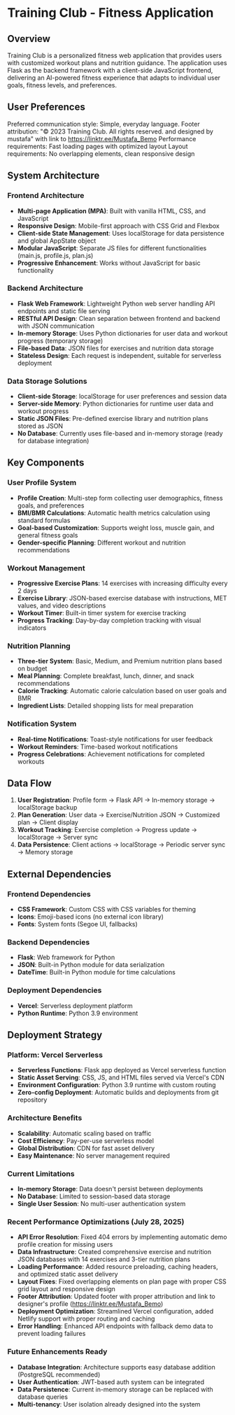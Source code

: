 # Training Club - Fitness Application

## Overview

Training Club is a personalized fitness web application that provides users with customized workout plans and nutrition guidance. The application uses Flask as the backend framework with a client-side JavaScript frontend, delivering an AI-powered fitness experience that adapts to individual user goals, fitness levels, and preferences.

## User Preferences

Preferred communication style: Simple, everyday language.
Footer attribution: "© 2023 Training Club. All rights reserved. and designed by mustafa" with link to https://linktr.ee/Mustafa_Bemo
Performance requirements: Fast loading pages with optimized layout
Layout requirements: No overlapping elements, clean responsive design

## System Architecture

### Frontend Architecture
- **Multi-page Application (MPA)**: Built with vanilla HTML, CSS, and JavaScript
- **Responsive Design**: Mobile-first approach with CSS Grid and Flexbox
- **Client-side State Management**: Uses localStorage for data persistence and global AppState object
- **Modular JavaScript**: Separate JS files for different functionalities (main.js, profile.js, plan.js)
- **Progressive Enhancement**: Works without JavaScript for basic functionality

### Backend Architecture
- **Flask Web Framework**: Lightweight Python web server handling API endpoints and static file serving
- **RESTful API Design**: Clean separation between frontend and backend with JSON communication
- **In-memory Storage**: Uses Python dictionaries for user data and workout progress (temporary storage)
- **File-based Data**: JSON files for exercises and nutrition data storage
- **Stateless Design**: Each request is independent, suitable for serverless deployment

### Data Storage Solutions
- **Client-side Storage**: localStorage for user preferences and session data
- **Server-side Memory**: Python dictionaries for runtime user data and workout progress
- **Static JSON Files**: Pre-defined exercise library and nutrition plans stored as JSON
- **No Database**: Currently uses file-based and in-memory storage (ready for database integration)

## Key Components

### User Profile System
- **Profile Creation**: Multi-step form collecting user demographics, fitness goals, and preferences
- **BMI/BMR Calculations**: Automatic health metrics calculation using standard formulas
- **Goal-based Customization**: Supports weight loss, muscle gain, and general fitness goals
- **Gender-specific Planning**: Different workout and nutrition recommendations

### Workout Management
- **Progressive Exercise Plans**: 14 exercises with increasing difficulty every 2 days
- **Exercise Library**: JSON-based exercise database with instructions, MET values, and video descriptions
- **Workout Timer**: Built-in timer system for exercise tracking
- **Progress Tracking**: Day-by-day completion tracking with visual indicators

### Nutrition Planning
- **Three-tier System**: Basic, Medium, and Premium nutrition plans based on budget
- **Meal Planning**: Complete breakfast, lunch, dinner, and snack recommendations
- **Calorie Tracking**: Automatic calorie calculation based on user goals and BMR
- **Ingredient Lists**: Detailed shopping lists for meal preparation

### Notification System
- **Real-time Notifications**: Toast-style notifications for user feedback
- **Workout Reminders**: Time-based workout notifications
- **Progress Celebrations**: Achievement notifications for completed workouts

## Data Flow

1. **User Registration**: Profile form → Flask API → In-memory storage → localStorage backup
2. **Plan Generation**: User data → Exercise/Nutrition JSON → Customized plan → Client display
3. **Workout Tracking**: Exercise completion → Progress update → localStorage → Server sync
4. **Data Persistence**: Client actions → localStorage → Periodic server sync → Memory storage

## External Dependencies

### Frontend Dependencies
- **CSS Framework**: Custom CSS with CSS variables for theming
- **Icons**: Emoji-based icons (no external icon library)
- **Fonts**: System fonts (Segoe UI, fallbacks)

### Backend Dependencies
- **Flask**: Web framework for Python
- **JSON**: Built-in Python module for data serialization
- **DateTime**: Built-in Python module for time calculations

### Deployment Dependencies
- **Vercel**: Serverless deployment platform
- **Python Runtime**: Python 3.9 environment

## Deployment Strategy

### Platform: Vercel Serverless
- **Serverless Functions**: Flask app deployed as Vercel serverless function
- **Static Asset Serving**: CSS, JS, and HTML files served via Vercel's CDN
- **Environment Configuration**: Python 3.9 runtime with custom routing
- **Zero-config Deployment**: Automatic builds and deployments from git repository

### Architecture Benefits
- **Scalability**: Automatic scaling based on traffic
- **Cost Efficiency**: Pay-per-use serverless model
- **Global Distribution**: CDN for fast asset delivery
- **Easy Maintenance**: No server management required

### Current Limitations
- **In-memory Storage**: Data doesn't persist between deployments
- **No Database**: Limited to session-based data storage
- **Single User Session**: No multi-user authentication system

### Recent Performance Optimizations (July 28, 2025)
- **API Error Resolution**: Fixed 404 errors by implementing automatic demo profile creation for missing users
- **Data Infrastructure**: Created comprehensive exercise and nutrition JSON databases with 14 exercises and 3-tier nutrition plans
- **Loading Performance**: Added resource preloading, caching headers, and optimized static asset delivery
- **Layout Fixes**: Fixed overlapping elements on plan page with proper CSS grid layout and responsive design
- **Footer Attribution**: Updated footer with proper attribution and link to designer's profile (https://linktr.ee/Mustafa_Bemo)
- **Deployment Optimization**: Streamlined Vercel configuration, added Netlify support with proper routing and caching
- **Error Handling**: Enhanced API endpoints with fallback demo data to prevent loading failures

### Future Enhancements Ready
- **Database Integration**: Architecture supports easy database addition (PostgreSQL recommended)
- **User Authentication**: JWT-based auth system can be integrated
- **Data Persistence**: Current in-memory storage can be replaced with database queries
- **Multi-tenancy**: User isolation already designed into the system